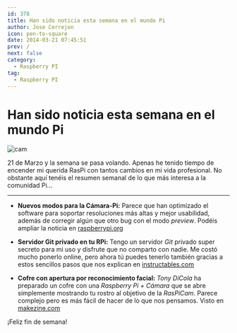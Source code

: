 ```yaml
---
id: 378
title: Han sido noticia esta semana en el mundo Pi
author: Jose Cerrejon
icon: pen-to-square
date: 2014-03-21 07:45:51
prev: /
next: false
category:
  - Raspberry PI
tag:
  - Raspberry PI
---
```


# Han sido noticia esta semana en el mundo Pi

![cam](/images/cam.jpg)

21 de Marzo y la semana se pasa volando. Apenas he tenido tiempo de encender mi querida RasPi con tantos cambios en mi vida profesional. No obstante aquí tenéis el resumen semanal de lo que más interesa a la comunidad Pi...

- - -
* **Nuevos modos para la Cámara-Pi:** Parece que han optimizado el software para soportar resoluciones más altas y mejor usabilidad, además de corregir algún que otro bug con el modo *preview*. Podéis ampliar la noticia en [raspberrypi.org](http://www.raspberrypi.org/archives/6475) 

* **Servidor Git privado en tu RPi:** Tengo un servidor *Git* privado super secreto para mi uso y disfrute que no comparto con nadie. Me costó mucho ponerlo online, pero ahora tú puedes tenerlo también gracias a estos sencillos pasos que nos explican en [instructables.com](http://www.instructables.com/id/GitPi-A-Private-Git-Server-on-Raspberry-Pi/?ALLSTEPS)

* **Cofre con apertura por reconocimiento facial:** *Tony DiCola* ha preparado un cofre con una *Raspberry Pi + Cámara* que se abre simplemente mostrando tu rostro al objetivo de la *RasPiCam*. Parece complejo pero es más fácil de hacer de lo que nos pensamos. Visto en [makezine.com](http://makezine.com/projects/pi-face-treasure-box/)

¡Feliz fin de semana!